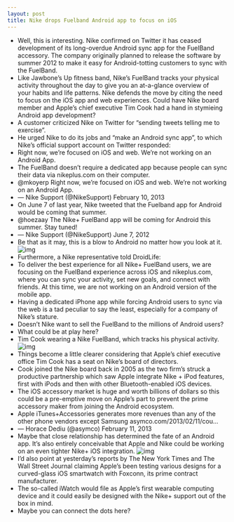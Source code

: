 ```yaml
---
layout: post
title: Nike drops Fuelband Android app to focus on iOS
---
```

* Well, this is interesting. Nike confirmed on Twitter it has ceased development of its long-overdue Android sync app for the FuelBand accessory. The company originally planned to release the software by summer 2012 to make it easy for Android-totting customers to sync with the FuelBand.
* Like Jawbone’s Up fitness band, Nike’s FuelBand tracks your physical activity throughout the day to give you an at-a-glance overview of your habits and life patterns. Nike defends the move by citing the need to focus on the iOS app and web experiences. Could have Nike board member and Apple’s chief executive Tim Cook had a hand in stymieing Android app development?
* A customer criticized Nike on Twitter for “sending tweets telling me to exercise”.
* He urged Nike to do its jobs and “make an Android sync app”, to which Nike’s official support account on Twitter responded:
* Right now, we’re focused on iOS and web. We’re not working on an Android App.
* The FuelBand doesn’t require a dedicated app because people can sync their data via nikeplus.com on their computer.
* @mkoyerp Right now, we’re focused on iOS and web. We’re not working on an Android App.
* — Nike Support (@NikeSupport) February 10, 2013
* On June 7 of last year, Nike tweeted that the Fuelband app for Android would be coming that summer.
* @hoezaay The Nike+ FuelBand app will be coming for Android this summer. Stay tuned!
* — Nike Support (@NikeSupport) June 7, 2012
* Be that as it may, this is a blow to Android no matter how you look at it.
![img](http://media.idownloadblog.com/wp-content/uploads/2013/02/Nike-FuelBand-with-iPhone.jpg)
* Furthermore, a Nike representative told DroidLife:
* To deliver the best experience for all Nike+ FuelBand users, we are focusing on the FuelBand experience across iOS and nikeplus.com, where you can sync your activity, set new goals, and connect with friends. At this time, we are not working on an Android version of the mobile app.
* Having a dedicated iPhone app while forcing Android users to sync via the web is a tad peculiar to say the least, especially for a company of Nike’s stature.
* Doesn’t Nike want to sell the FuelBand to the millions of Android users?
* What could be at play here?
* Tim Cook wearing a Nike FuelBand, which tracks his physical activity.
![img](http://media.idownloadblog.com/wp-content/uploads/2013/02/Tim-Cook-wearing-Nike-FuelBand.jpg)
* Things become a little clearer considering that Apple’s chief executive office Tim Cook has a seat on Nike’s board of directors.
* Cook joined the Nike board back in 2005 as the two firm’s struck a productive partnership which saw Apple integrate Nike + iPod features, first with iPods and then with other Bluetooth-enabled iOS devices.
* The iOS accessory market is huge and worth billions of dollars so this could be a pre-emptive move on Apple’s part to prevent the prime accessory maker from joining the Android ecosystem.
* Apple iTunes+Accessories generates more revenues than any of the other phone vendors except Samsung asymco.com/2013/02/11/cou…
* — Horace Dediu (@asymco) February 11, 2013
* Maybe that close relationship has determined the fate of an Android app. It’s also entirely conceivable that Apple and Nike could be working on an even tighter Nike+ iOS integration.
![img](http://media.idownloadblog.com/wp-content/uploads/2013/02/iPhone-Wrist-Yrving-Torrealba-002.jpg)
* I’d also point at yesterday’s reports by The New York Times and The Wall Street Journal claiming Apple’s been testing various designs for a curved-glass iOS smartwatch with Foxconn, its prime contract manufacturer.
* The so-called iWatch would file as Apple’s first wearable computing device and it could easily be designed with the Nike+ support out of the box in mind.
* Maybe you can connect the dots here?

